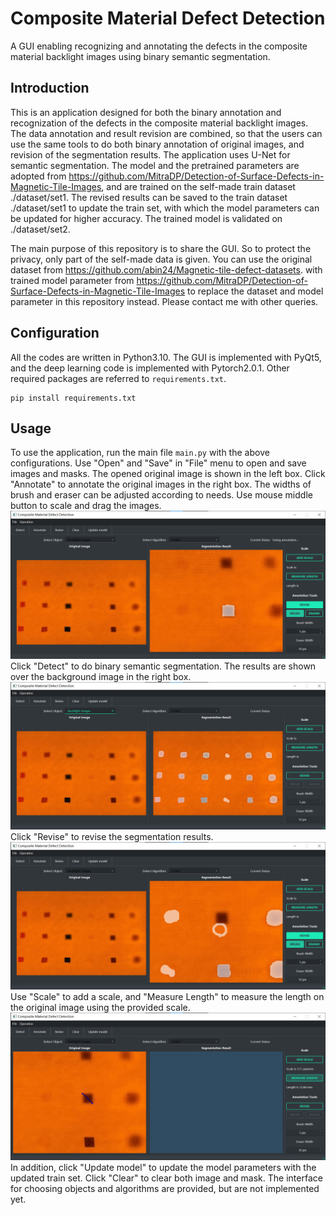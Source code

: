 # Composite Material Defect Detection
A GUI enabling recognizing and annotating the defects in the composite material backlight images using binary semantic segmentation.

## Introduction
This is an application designed for both the binary annotation and recognization of the defects in the composite material backlight images. The data annotation and result revision are combined, so that the users can use the same tools to do both binary annotation of original images, and revision of the segmentation results. The application uses U-Net for semantic segmentation. The model and the pretrained parameters are adopted from https://github.com/MitraDP/Detection-of-Surface-Defects-in-Magnetic-Tile-Images, and are trained on the self-made train dataset ./dataset/set1. The revised results can be saved to the train dataset ./dataset/set1 to update the train set, with which the model parameters can be updated for higher accuracy. The trained model is validated on ./dataset/set2.

The main purpose of this repository is to share the GUI. So to protect the privacy, only part of the self-made data is given. You can use the original dataset from https://github.com/abin24/Magnetic-tile-defect-datasets. with trained model parameter from https://github.com/MitraDP/Detection-of-Surface-Defects-in-Magnetic-Tile-Images to replace the dataset and model parameter in this repository instead. Please contact me with other queries.

## Configuration
All the codes are written in Python3.10. The GUI is implemented with PyQt5, and the deep learning code is implemented with Pytorch2.0.1. Other required packages are referred to `requirements.txt`.
```
pip install requirements.txt
```

## Usage
To use the application, run the main file `main.py` with the above configurations. Use "Open" and "Save" in "File" menu to open and save images and masks. The opened original image is shown in the left box. Click "Annotate" to annotate the original images in the right box. The widths of brush and eraser can be adjusted according to needs. Use mouse middle button to scale and drag the images.
![annotation](https://github.com/SH-Xu/Composite-Material-Defect-Detection/blob/main/example_image/annotation.png)
Click "Detect" to do binary semantic segmentation. The results are shown over the background image in the right box.
![detect](https://github.com/SH-Xu/Composite-Material-Defect-Detection/blob/main/example_image/detect.png)
Click "Revise" to revise the segmentation results.
![revise](https://github.com/SH-Xu/Composite-Material-Defect-Detection/blob/main/example_image/revise.png)
Use "Scale" to add a scale, and "Measure Length" to measure the length on the original image using the provided scale.
![measure](https://github.com/SH-Xu/Composite-Material-Defect-Detection/blob/main/example_image/measure.png)
In addition, click "Update model" to update the model parameters with the updated train set. Click "Clear" to clear both image and mask. The interface for choosing objects and algorithms are provided, but are not implemented yet.
